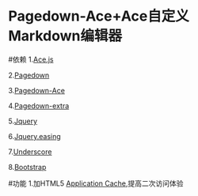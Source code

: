 Pagedown-Ace+Ace自定义Markdown编辑器
========
#依赖
1.[Ace.js][1]

2.[Pagedown][2]

3.[Pagedown-Ace][3]

4.[Pagedown-extra][4]

5.[Jquery][5]

6.[Jquery.easing][6]

7.[Underscore][7]

8.[Bootstrap][8]

#功能
1.加HTML5 [Application Cache][9],提高二次访问体验











  [1]: https://github.com/ajaxorg/ace/
  [2]: http://code.google.com/p/pagedown/
  [3]: https://github.com/benweet/pagedown-ace
  [4]: https://github.com/jmcmanus/pagedown-extra
  [5]: http://jquery.com/
  [6]: http://gsgd.co.uk/sandbox/jquery/easing/
  [7]: http://underscorejs.org/
  [8]: http://www.bootcss.com/
  [9]: https://developer.mozilla.org/en-US/docs/Web/HTML/Using_the_application_cache
